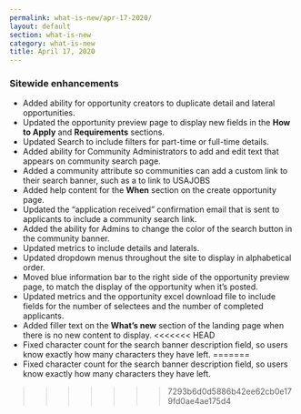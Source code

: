 ```yaml
---
permalink: what-is-new/apr-17-2020/
layout: default
section: what-is-new
category: what-is-new
title: April 17, 2020
---
```


### Sitewide enhancements

* Added ability for opportunity creators to duplicate detail and lateral opportunities.
* Updated the opportunity preview page to display new fields in the **How to Apply** and **Requirements** sections. 
* Updated Search to include filters for part-time or full-time details.
* Added ability for Community Administrators to add and edit text that appears on community search page.
* Added a community attribute so communities can add a custom link to their search banner, such as a to link to USAJOBS
* Added help content for the **When** section on the create opportunity page.
* Updated the “application received” confirmation email that is sent to applicants to include a community search link.
* Added the ability for Admins to change the color of the search button in the community banner.
* Updated metrics to include details and laterals.
* Updated dropdown menus throughout the site to display in alphabetical order.
* Moved blue information bar to the right side of the opportunity preview page, to match the display of the opportunity when it’s posted.
* Updated metrics and the opportunity excel download file to include fields for the number of selectees and the number of completed applicants. 
* Added filler text on the **What’s new** section of the landing page when there is no new content to display.
<<<<<<< HEAD
* Fixed character count for the search banner description field, so users know exactly how many characters they have left.
=======
* Fixed character count for the search banner description field, so users know exactly how many characters they have left.
>>>>>>> 7293b6d0d5886b42ee62cb0e179fd0ae4ae175d4
